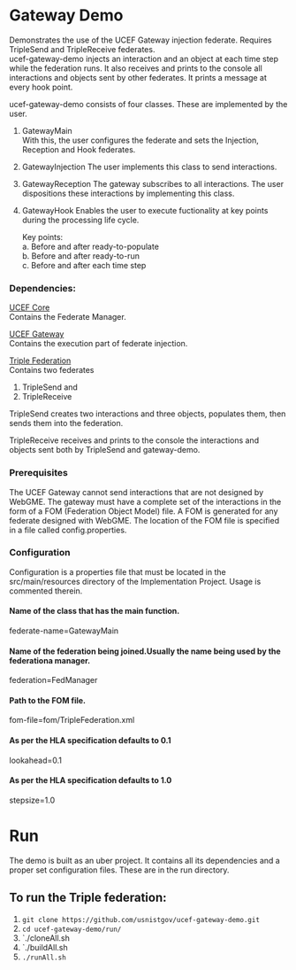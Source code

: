 # Gateway Demo
Demonstrates the use of the UCEF Gateway injection federate.
Requires TripleSend and TripleReceive federates.  
ucef-gateway-demo injects an interaction and an object at each time step while the federation runs.  It also receives and prints to the console all interactions and objects sent by other federates.  It prints a message at every hook point.

ucef-gateway-demo consists of four classes.  These are implemented by the user.
  1. GatewayMain  
  With this, the user configures the federate and sets the Injection, Reception and Hook federates.

  2. GatewayInjection
  The user implements this class to send interactions.

  3. GatewayReception
  The gateway subscribes to all interactions.  The user dispositions these interactions by implementing this class.  

  4. GatewayHook
  Enables the user to execute fuctionality at key points during the processing life cycle.  

     Key points:  
     a. Before and after ready-to-populate  
     b. Before and after ready-to-run  
     c. Before and after each time step  

### Dependencies:

[UCEF Core](https://github.com/usnistgov/ucef-core.git)  
Contains the Federate Manager.  

[UCEF Gateway](https://github.com/usnistgov/ucef-gateway.git)  
Contains the execution part of federate injection.

[Triple Federation](https://github.com/gcr-nist/TripleFederation_generated.git)  
Contains two federates  
  1. TripleSend and  
  2. TripleReceive  

  TripleSend creates two interactions and three objects, populates them, then sends them into the federation.  

  TripleReceive receives and prints to the console the interactions and objects sent both by TripleSend and gateway-demo.

### Prerequisites
The UCEF Gateway cannot send interactions that are not designed by WebGME.  The gateway must have a complete set of the interactions in the form of a FOM (Federation Object Model) file.  A FOM is generated for any federate designed with WebGME.  The location of the FOM file is specified in a file called config.properties.

### Configuration
Configuration is a properties file that must be located in the src/main/resources directory of the Implementation Project.  Usage is commented therein.  

#### Name of the class that has the main function.
federate-name=GatewayMain

#### Name of the federation being joined.Usually the name being used by the federationa manager.
federation=FedManager

#### Path to the FOM file.
fom-file=fom/TripleFederation.xml

#### As per the HLA specification defaults to 0.1
lookahead=0.1

#### As per the HLA specification defaults to 1.0
stepsize=1.0

# Run 

The demo is built as an uber project.  It contains all its dependencies and a proper set configuration files.  These are in the run directory.

## To run the Triple federation:

  1. `git clone https://github.com/usnistgov/ucef-gateway-demo.git`
  1. `cd ucef-gateway-demo/run/`
  1. `./cloneAll.sh
  1. `./buildAll.sh
  1. `./runAll.sh` 
